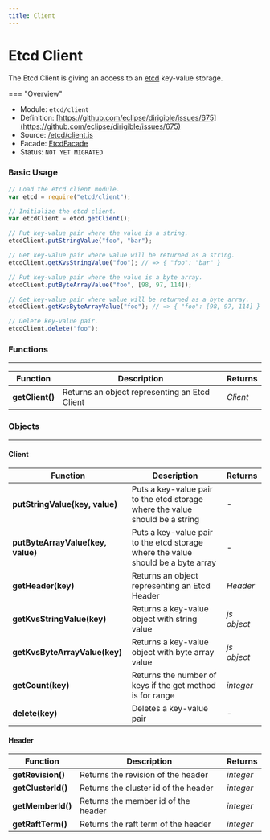 ```yaml
---
title: Client
---
```


Etcd Client
===

The Etcd Client is giving an access to an [etcd](https://etcd.io/) key-value storage.

=== "Overview"
- Module: `etcd/client`
- Definition: [https://github.com/eclipse/dirigible/issues/675](https://github.com/eclipse/dirigible/issues/675)
- Source: [/etcd/client.js](https://github.com/dirigiblelabs/ext-etcd/blob/master/etcd/client.js)
- Facade: [EtcdFacade](https://github.com/eclipse/dirigible/blob/master/ext/ext-api/api-etcd/src/main/java/org/eclipse/dirigible/api/etcd/EtcdFacade.java)
- Status: `NOT YET MIGRATED`


### Basic Usage

```javascript
// Load the etcd client module.
var etcd = require("etcd/client");

// Initialize the etcd client.
var etcdClient = etcd.getClient();

// Put key-value pair where the value is a string.
etcdClient.putStringValue("foo", "bar");

// Get key-value pair where value will be returned as a string.
etcdClient.getKvsStringValue("foo"); // => { "foo": "bar" }

// Put key-value pair where the value is a byte array.
etcdClient.putByteArrayValue("foo", [98, 97, 114]);

// Get key-value pair where value will be returned as a byte array.
etcdClient.getKvsByteArrayValue("foo"); // => { "foo": [98, 97, 114] }

// Delete key-value pair.
etcdClient.delete("foo");
```


### Functions

---

Function     | Description | Returns
------------ | ----------- | --------
**getClient()**   | Returns an object representing an Etcd Client | *Client*

### Objects

---

#### Client

Function     | Description | Returns
------------ | ----------- | --------
**putStringValue(key, value)**   | Puts a key-value pair to the etcd storage where the value should be a string | *-*
**putByteArrayValue(key, value)**   | Puts a key-value pair to the etcd storage where the value should be a byte array | *-*
**getHeader(key)**   | Returns an object representing an Etcd Header | *Header*
**getKvsStringValue(key)**   | Returns a key-value object with string value | *js object*
**getKvsByteArrayValue(key)**   | Returns a key-value object with byte array value | *js object*
**getCount(key)**   | Returns the number of keys if the get method is for range | *integer*
**delete(key)**   | Deletes a key-value pair | *-*

#### Header

Function     | Description | Returns
------------ | ----------- | --------
**getRevision()**   | Returns the revision of the header | *integer*
**getClusterId()**   | Returns the cluster id of the header | *integer*
**getMemberId()**   | Returns the member id of the header | *integer*
**getRaftTerm()**   | Returns the raft term of the header | *integer*
 

